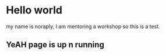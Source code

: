 # Hello world
my name is noraply, I am mentoring a workshop so this is a test.
## YeAH page is up n running


